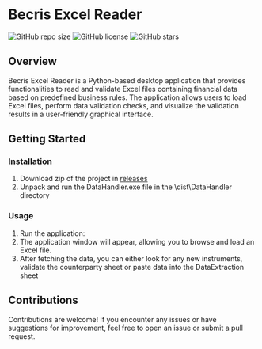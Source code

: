 # Becris Excel Reader

![GitHub repo size](https://img.shields.io/github/repo-size/jannesdc/BecrisExcelReader)
![GitHub license](https://img.shields.io/github/license/jannesdc/BecrisExcelReader)
![GitHub stars](https://img.shields.io/github/stars/jannesdc/BecrisExcelReader?style=social)

## Overview

Becris Excel Reader is a Python-based desktop application that provides functionalities to read and validate Excel files containing financial data 
based on predefined business rules. The application allows users to load Excel files, perform data validation checks,
and visualize the validation results in a user-friendly graphical interface.

## Getting Started

### Installation

1. Download zip of the project in [releases](https://github.com/jannesdc/BecrisExcelReader/releases/tag/v1.0)
2. Unpack and run the DataHandler.exe file in the \dist\DataHandler directory

### Usage

1. Run the application:
2. The application window will appear, allowing you to browse and load an Excel file.
3. After fetching the data, you can either look for any new instruments, validate the counterparty sheet or paste data into the DataExtraction sheet

## Contributions

Contributions are welcome! If you encounter any issues or have suggestions for improvement, feel free to open an issue or submit a pull request.
